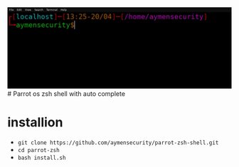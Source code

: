 <center><img src="./parrot-shell.JPG"></center>
# Parrot os zsh shell with auto complete    

 
# installion

   - `git clone https://github.com/aymensecurity/parrot-zsh-shell.git`
   - `cd parrot-zsh`
   - `bash install.sh`
  
